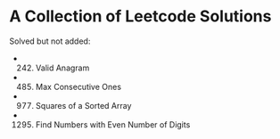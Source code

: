 # A Collection of Leetcode Solutions
Solved but not added: 
- 242. Valid Anagram
- 485. Max Consecutive Ones
- 977. Squares of a Sorted Array
- 1295. Find Numbers with Even Number of Digits
